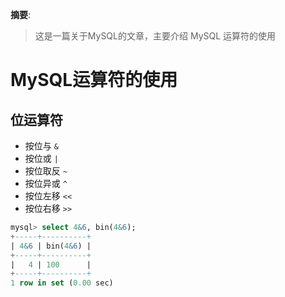 
__摘要__:

> 这是一篇关于MySQL的文章，主要介绍 MySQL 运算符的使用


<!--more-->
MySQL运算符的使用
=================

## 位运算符

+ 按位与 `&`
+ 按位或 `|`
+ 按位取反 `~`
+ 按位异或 `^`
+ 按位左移 `<<`
+ 按位右移 `>>`

```sql
mysql> select 4&6, bin(4&6);
+-----+----------+
| 4&6 | bin(4&6) |
+-----+----------+
|   4 | 100      |
+-----+----------+
1 row in set (0.00 sec)
```
